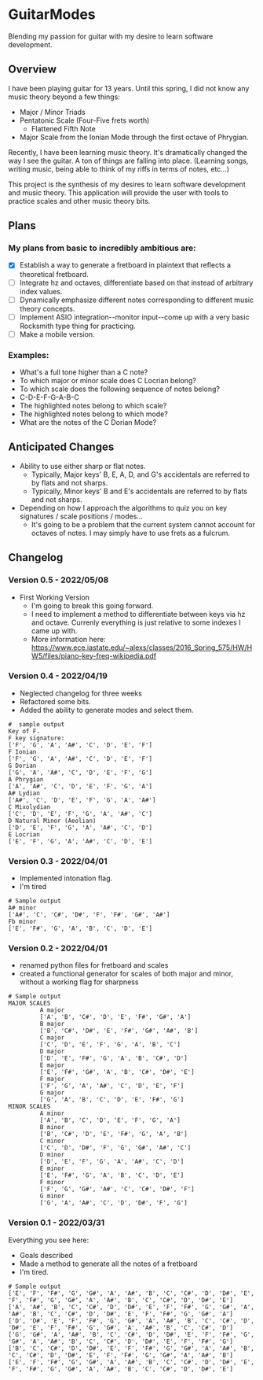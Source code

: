 # GuitarModes
Blending my passion for guitar with my desire to learn software development.

## Overview
I have been playing guitar for 13 years. Until this spring, I did not know any music theory beyond a few things:
* Major / Minor Triads
* Pentatonic Scale (Four-Five frets worth)
  * Flattened Fifth Note
* Major Scale from the Ionian Mode through the first octave of Phrygian.

Recently, I have been learning music theory. It's dramatically changed the way I see the guitar. A ton of things are falling into place. (Learning songs, writing music, being able to think of my riffs in terms of notes, etc...)

This project is the synthesis of my desires to learn software development and music theory. This application will provide the user with tools to practice scales and other music theory bits.

## Plans
### My plans from basic to incredibly ambitious are:
 - [x] Establish a way to generate a fretboard in plaintext that reflects a theoretical fretboard.
 - [ ] Integrate hz and octaves, differentiate based on that instead of arbitrary index values.
 - [ ] Dynamically emphasize different notes corresponding to different music theory concepts.
 - [ ] Implement ASIO integration--monitor input--come up with a very basic Rocksmith type thing for practicing.
 - [ ] Make a mobile version.

### Examples:
* What's a full tone higher than a C note?
* To which major or minor scale does C Locrian belong?
* To which scale does the following sequence of notes belong? 
 * C-D-E-F-G-A-B-C
* The highlighted notes belong to which scale?
* The highlighted notes belong to which mode?
* What are the notes of the C Dorian Mode?

## Anticipated Changes
* Ability to use either sharp or flat notes. 
  * Typically, Major keys' B, E, A, D, and G's accidentals are referred to by flats and not sharps.
  * Typically, Minor keys' B and E's accidentals are referred to by flats and not sharps.
* Depending on how I approach the algorithms to quiz you on key signatures / scale positions / modes...
  * It's going to be a problem that the current system cannot account for octaves of notes. I may simply have to use frets as a fulcrum.

## Changelog

### Version 0.5 - 2022/05/08
* First Working Version
  * I'm going to break this going forward.
  * I need to implement a method to differentiate between keys via hz and octave. Currenly everything is just relative to some indexes I came up with.
  * More information here: https://www.ece.iastate.edu/~alexs/classes/2016_Spring_575/HW/HW5/files/piano-key-freq-wikipedia.pdf 


### Version 0.4 - 2022/04/19
* Neglected changelog for three weeks
* Refactored some bits.
* Added the ability to generate modes and select them.

```
#  sample output
Key of F.
F key signature: 
['F', 'G', 'A', 'A#', 'C', 'D', 'E', 'F']
F Ionian
['F', 'G', 'A', 'A#', 'C', 'D', 'E', 'F']
G Dorian
['G', 'A', 'A#', 'C', 'D', 'E', 'F', 'G']
A Phrygian
['A', 'A#', 'C', 'D', 'E', 'F', 'G', 'A']
A# Lydian
['A#', 'C', 'D', 'E', 'F', 'G', 'A', 'A#']
C Mixolydian
['C', 'D', 'E', 'F', 'G', 'A', 'A#', 'C']
D Natural Minor (Aeolian)
['D', 'E', 'F', 'G', 'A', 'A#', 'C', 'D']
E Locrian
['E', 'F', 'G', 'A', 'A#', 'C', 'D', 'E']
```

### Version 0.3 - 2022/04/01
* Implemented intonation flag.
* I'm tired

```
# Sample output
A# minor
['A#', 'C', 'C#', 'D#', 'F', 'F#', 'G#', 'A#']
Fb minor
['E', 'F#', 'G', 'A', 'B', 'C', 'D', 'E']
```


### Version 0.2 - 2022/04/01
* renamed python files for fretboard and scales
* created a functional generator for scales of both major and minor, without a working flag for sharpness
```
# Sample output
MAJOR SCALES
         A major
         ['A', 'B', 'C#', 'D', 'E', 'F#', 'G#', 'A']
         B major
         ['B', 'C#', 'D#', 'E', 'F#', 'G#', 'A#', 'B']
         C major
         ['C', 'D', 'E', 'F', 'G', 'A', 'B', 'C']
         D major
         ['D', 'E', 'F#', 'G', 'A', 'B', 'C#', 'D']
         E major
         ['E', 'F#', 'G#', 'A', 'B', 'C#', 'D#', 'E']
         F major
         ['F', 'G', 'A', 'A#', 'C', 'D', 'E', 'F']
         G major
         ['G', 'A', 'B', 'C', 'D', 'E', 'F#', 'G']
MINOR SCALES
         A minor
         ['A', 'B', 'C', 'D', 'E', 'F', 'G', 'A']
         B minor
         ['B', 'C#', 'D', 'E', 'F#', 'G', 'A', 'B']
         C minor
         ['C', 'D', 'D#', 'F', 'G', 'G#', 'A#', 'C']
         D minor
         ['D', 'E', 'F', 'G', 'A', 'A#', 'C', 'D']
         E minor
         ['E', 'F#', 'G', 'A', 'B', 'C', 'D', 'E']
         F minor
         ['F', 'G', 'G#', 'A#', 'C', 'C#', 'D#', 'F']
         G minor
         ['G', 'A', 'A#', 'C', 'D', 'D#', 'F', 'G']
```

### Version 0.1 - 2022/03/31
Everything you see here:
* Goals described
* Made a method to generate all the notes of a fretboard
* I'm tired.

```
# Sample output
['E', 'F', 'F#', 'G', 'G#', 'A', 'A#', 'B', 'C', 'C#', 'D', 'D#', 'E', 'F', 'F#', 'G', 'G#', 'A', 'A#', 'B', 'C', 'C#', 'D', 'D#', 'E']
['A', 'A#', 'B', 'C', 'C#', 'D', 'D#', 'E', 'F', 'F#', 'G', 'G#', 'A', 'A#', 'B', 'C', 'C#', 'D', 'D#', 'E', 'F', 'F#', 'G', 'G#', 'A']
['D', 'D#', 'E', 'F', 'F#', 'G', 'G#', 'A', 'A#', 'B', 'C', 'C#', 'D', 'D#', 'E', 'F', 'F#', 'G', 'G#', 'A', 'A#', 'B', 'C', 'C#', 'D']
['G', 'G#', 'A', 'A#', 'B', 'C', 'C#', 'D', 'D#', 'E', 'F', 'F#', 'G', 'G#', 'A', 'A#', 'B', 'C', 'C#', 'D', 'D#', 'E', 'F', 'F#', 'G']
['B', 'C', 'C#', 'D', 'D#', 'E', 'F', 'F#', 'G', 'G#', 'A', 'A#', 'B', 'C', 'C#', 'D', 'D#', 'E', 'F', 'F#', 'G', 'G#', 'A', 'A#', 'B']
['E', 'F', 'F#', 'G', 'G#', 'A', 'A#', 'B', 'C', 'C#', 'D', 'D#', 'E', 'F', 'F#', 'G', 'G#', 'A', 'A#', 'B', 'C', 'C#', 'D', 'D#', 'E']
```

